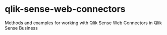 # qlik-sense-web-connectors
Methods and examples for working with Qlik Sense Web Connectors in Qlik Sense Business
